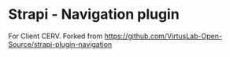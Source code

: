# Strapi - Navigation plugin
For Client CERV.
Forked from https://github.com/VirtusLab-Open-Source/strapi-plugin-navigation
